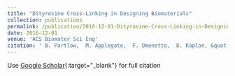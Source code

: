 ```yaml
---
title: "Dityrosine Cross-Linking in Designing Biomaterials"
collection: publications
permalink: /publication/2016-12-01-Dityrosine-Cross-Linking-in-Designing-Biomaterials
date: 2016-12-01
venue: 'ACS Biomater Sci Eng'
citation: ' B. Partlow,  M. Applegate,  F. Omenetto,  D. Kaplan, &quot;Dityrosine Cross-Linking in Designing Biomaterials.&quot; ACS Biomater Sci Eng, 2016.'
---
```

Use [Google Scholar](https://scholar.google.com/scholar?q=Dityrosine+Cross+Linking+in+Designing+Biomaterials){:target="_blank"} for full citation